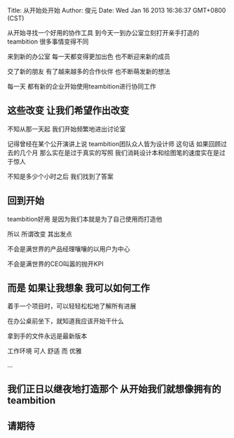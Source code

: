 Title: 从开始处开始 
Author: 俊元
Date: Wed Jan 16 2013 16:36:37 GMT+0800 (CST)

从开始寻找一个好用的协作工具 到今天一到办公室立刻打开亲手打造的teambition 很多事情变得不同

来到新的办公室 每一天都变得更加出色 也不断迎来新的成员

交了新的朋友 有了越来越多的合作伙伴 也不断萌发新的想法

每一天 都有新的企业开始使用teambition进行协同工作

## 这些改变 让我们希望作出改变

不知从那一天起 我们开始频繁地进出讨论室
 
记得曾经在某个公开演讲上说 teambition团队众人皆为设计师 这句话 如果回顾过去的几个月 那么实在是过于真实的写照 我们消耗设计本和绘图笔的速度实在是过于惊人

不知是多少个小时之后 我们找到了答案

## 回到开始

teambition好用 是因为我们本就是为了自己使用而打造他

所以 所谓改变 其出发点

不会是满世界的产品经理嚷嚷的以用户为中心

不会是满世界的CEO叫嚣的抛开KPI

## 而是 如果让我想象 我可以如何工作

着手一个项目时，可以轻轻松松地了解所有进展

在办公桌前坐下，就知道我应该开始干什么

拿到手的文件永远是最新版本

工作环境 可人 舒适 而 优雅

...

## 我们正日以继夜地打造那个 从开始我们就想像拥有的teambition

## 请期待